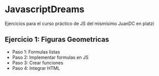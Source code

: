 # JavascriptDreams
Ejercicios para el curso práctico de JS del mismísimo JuanDC en platzi

## Ejercicio 1: Figuras Geometricas

- Paso 1: Formulas listas
- Paso 2: Implementar formulas en JS
- Paso 3: Crear funciones
- Paso 4: Integrar HTML

